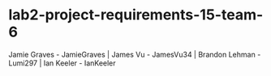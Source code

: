 # lab2-project-requirements-15-team-6
Jamie Graves - JamieGraves |
James Vu - JamesVu34 |
Brandon Lehman - Lumi297 |
Ian Keeler - IanKeeler
